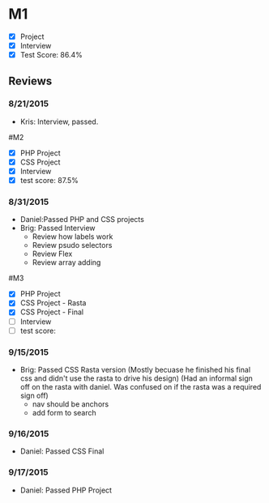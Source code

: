 # M1

- [x] Project
- [x] Interview
- [x] Test Score: 86.4%

## Reviews

### 8/21/2015
- Kris: Interview, passed. 

#M2

- [x] PHP Project
- [x] CSS Project
- [x] Interview
- [x] test score: 87.5%

### 8/31/2015
- Daniel:Passed PHP and CSS projects
- Brig: Passed Interview
  - Review how labels work
  - Review psudo selectors
  - Review Flex
  - Review array adding

#M3

- [x] PHP Project
- [x] CSS Project - Rasta
- [x] CSS Project - Final
- [ ] Interview
- [ ] test score: 

### 9/15/2015
- Brig: Passed CSS Rasta version (Mostly becuase he finished his final css and didn't use the rasta to drive his design) (Had an informal sign off on the rasta with daniel. Was confused on if the rasta was a required sign off)
  - nav should be anchors
  - add form to search

### 9/16/2015
- Daniel: Passed CSS Final 

### 9/17/2015
- Daniel: Passed PHP Project
